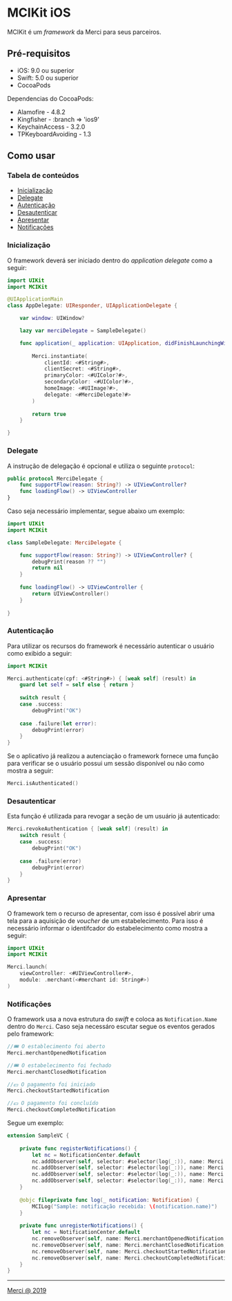 # MCIKit iOS

MCIKit é um _framework_ da Merci para seus parceiros.

## Pré-requisitos

- iOS: 9.0 ou superior
- Swift: 5.0 ou superior
- CocoaPods

Dependencias do CocoaPods:

- Alamofire - 4.8.2
- Kingfisher - :branch => 'ios9'
- KeychainAccess - 3.2.0
- TPKeyboardAvoiding - 1.3

## Como usar

### Tabela de conteúdos
- [Inicialização](#inicialização)
- [Delegate](#delegate)
- [Autenticação](#autenticação)
- [Desautenticar](#desautenticar)
- [Apresentar](#apresentar)
- [Notificações](#notificações)

### Inicialização

O framework deverá ser iniciado dentro do _application delegate_ como a seguir:

```swift
import UIKit
import MCIKit

@UIApplicationMain
class AppDelegate: UIResponder, UIApplicationDelegate {

    var window: UIWindow?

    lazy var merciDelegate = SampleDelegate()

    func application(_ application: UIApplication, didFinishLaunchingWithOptions launchOptions: [UIApplication.LaunchOptionsKey: Any]?) -> Bool {
       
        Merci.instantiate(
            clientId: <#String#>,
            clientSecret: <#String#>,
            primaryColor: <#UIColor?#>,
            secondaryColor: <#UIColor?#>,
            homeImage: <#UIImage?#>,
            delegate: <#MerciDelegate?#>
        )
        
        return true
    }

}
```

### Delegate

A instrução de delegação é opcional e utiliza o seguinte `protocol`:

```swift
public protocol MerciDelegate {
    func supportFlow(reason: String?) -> UIViewController?
    func loadingFlow() -> UIViewController
}
```

Caso seja necessário implementar, segue abaixo um exemplo:

```swift
import UIKit
import MCIKit

class SampleDelegate: MerciDelegate {

    func supportFlow(reason: String?) -> UIViewController? {
        debugPrint(reason ?? "")
        return nil
    }
    
    func loadingFlow() -> UIViewController {
        return UIViewController()
    }
    
}
```

### Autenticação

Para utilizar os recursos do framework é necessário autenticar o usuário como exibido a seguir:

```swift
import MCIKit

Merci.authenticate(cpf: <#String#>) { [weak self] (result) in
    guard let self = self else { return }
  
    switch result {
    case .success:
        debugPrint("OK")
    
    case .failure(let error):
        debugPrint(error)
    }
}
```

Se o aplicativo já realizou a autenciação o framework fornece uma função para verificar se o usuário possui um sessão disponível ou não como mostra a seguir:

```swift
Merci.isAuthenticated()
```

### Desautenticar

Esta função é utilizada para revogar a seção de um usuário já autenticado:

```swift
Merci.revokeAuthentication { [weak self] (result) in
    switch result {
    case .success:
        debugPrint("OK")
    
    case .failure(error)
        debugPrint(error)
    }
}
```

### Apresentar

O framework tem o recurso de apresentar, com isso é possível abrir uma tela para a aquisição de _voucher_ de um estabelecimento. Para isso é necessário informar o identifcador do estabelecimento como mostra a seguir:

```swift
import UIKit
import MCIKit

Merci.launch(
    viewController: <#UIViewController#>,
    module: .merchant(<#merchant id: String#>)
)
```

### Notificações

O framework usa a nova estrutura do _swift_ e coloca as `Notification.Name` dentro do `Merci`. Caso seja necessáro escutar segue os eventos gerados pelo framework:

```swift
//🎟 O establecimento foi aberto
Merci.merchantOpenedNotification

//🎟 O estabelecimento foi fechado
Merci.merchantClosedNotification

//💵 O pagamento foi iniciado
Merci.checkoutStartedNotification

//💵 O pagamento foi concluído
Merci.checkoutCompletedNotification
```

Segue um exemplo:

```swift
extension SampleVC {
    
    private func registerNotifications() {
        let nc = NotificationCenter.default
        nc.addObserver(self, selector: #selector(log(_:)), name: Merci.merchantOpenedNotification, object: nil)
        nc.addObserver(self, selector: #selector(log(_:)), name: Merci.merchantClosedNotification, object: nil)
        nc.addObserver(self, selector: #selector(log(_:)), name: Merci.checkoutStartedNotification, object: nil)
        nc.addObserver(self, selector: #selector(log(_:)), name: Merci.checkoutCompletedNotification, object: nil)
    }
    
    @objc fileprivate func log(_ notification: Notification) {
        MCILog("Sample: notificação recebida: \(notification.name)")
    }
    
    private func unregisterNotifications() {
        let nc = NotificationCenter.default
        nc.removeObserver(self, name: Merci.merchantOpenedNotification, object: nil)
        nc.removeObserver(self, name: Merci.merchantClosedNotification, object: nil)
        nc.removeObserver(self, name: Merci.checkoutStartedNotification, object: nil)
        nc.removeObserver(self, name: Merci.checkoutCompletedNotification, object: nil)
    }
}
```

---

[Merci @ 2019](https://merci.com.br)
